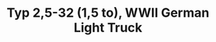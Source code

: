---
layout: product
title: "Typ 2,5-32 (1,5 to), WWII German Light Truck"
price: "TBA" 
desc: "Maketa"
img_path: "/assets/img/ICM 35401.webp"
brand: "N/A"
available: false
special_offer: false
new: false
soon: false
cat: "010000"
subcat: "013600"
subsubcat: "0N/A"
sifra: "ICM 35401"
popular: false
---